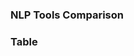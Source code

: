 
### NLP Tools Comparison
### Table
<table border="1" class="dataframe"><br/>  <thead><br/>    <tr><br/>      <th></th><br/>      <th>name</th><br/>      <th>Corpora</th><br/>      <th colspan="6" halign="left">Text processing</th><br/>      <th colspan="3" halign="left"></th><br/>      <th colspan="2" halign="left">Annotation</th><br/>      <th colspan="5" halign="left">ML</th><br/>      <th>visualization</th><br/>      <th colspan="2" halign="left">Multilanguage</th><br/>    </tr><br/>    <tr><br/>      <th></th><br/>      <th></th><br/>      <th></th><br/>      <th>Splitting</th><br/>      <th>Parsing</th><br/>      <th>Word inflection</th><br/>      <th>Pattern Matching</th><br/>      <th>X-grams</th><br/>      <th>Spelling correction</th><br/>      <th>WordNet</th><br/>      <th>stopwords</th><br/>      <th>statistics</th><br/>      <th>Tagger</th><br/>      <th>NER</th><br/>      <th>Sentiment analysis</th><br/>      <th>Classification</th><br/>      <th>Clustering</th><br/>      <th>Topic Modelling</th><br/>      <th>Vectorization (including embeddings)</th><br/>      <th></th><br/>      <th>Translation</th><br/>      <th>Language Detection</th><br/>    </tr><br/>  </thead><br/>  <tbody><br/>    <tr><br/>      <th>0</th><br/>      <td><a href='https://textblob.readthedocs.io/en/dev/'>TextBlob</a></td><br/>      <td></td><br/>      <td>NLTK-tokenizers</td><br/>      <td>based on `pattern`</td><br/>      <td>singularize, pluralize, lemmatize</td><br/>      <td></td><br/>      <td></td><br/>      <td>based on `pattern`</td><br/>      <td>integration</td><br/>      <td></td><br/>      <td>Word and phrase frequencies</td><br/>      <td>1) POS based on `pattern`\n2) POS based on NLTK‘s TreeBank tagger\n3) NP based on Shlomi Babluki’s implementation\n4) NP uses the CoNLL 2000 corpus to train a tagger</td><br/>      <td></td><br/>      <td>PatternAnalyzer (based on the `pattern`)\nNaiveBayesAnalyzer (an NLTK classifier trained on a movie reviews corpus)</td><br/>      <td>Naive Bayes, Decision Tree</td><br/>      <td></td><br/>      <td></td><br/>      <td></td><br/>      <td></td><br/>      <td>powered by the Google Translate API</td><br/>      <td>powered by the Google Translate API</td><br/>    </tr><br/>    <tr><br/>      <th>1</th><br/>      <td><a href='http://textacy.readthedocs.io'>textacy</a></td><br/>      <td></td><br/>      <td></td><br/>      <td></td><br/>      <td></td><br/>      <td></td><br/>      <td></td><br/>      <td></td><br/>      <td></td><br/>      <td></td><br/>      <td></td><br/>      <td></td><br/>      <td></td><br/>      <td></td><br/>      <td></td><br/>      <td></td><br/>      <td></td><br/>      <td></td><br/>      <td></td><br/>      <td></td><br/>      <td></td><br/>    </tr><br/>    <tr><br/>      <th>2</th><br/>      <td><a href='http://www.clips.ua.ac.be/pages/pattern-en'>pattern</a></td><br/>      <td>contains API's (Google, Gmail, Bing, Twitter, Facebook, Wikipedia, Wiktionary, DBPedia, Flickr, ...), a robust HTML DOM parser and a web crawler.</td><br/>      <td></td><br/>      <td></td><br/>      <td>yes</td><br/>      <td>by POS-tags</td><br/>      <td></td><br/>      <td></td><br/>      <td></td><br/>      <td></td><br/>      <td></td><br/>      <td>POS (NN, VB, JJ, DT)\nChunks (NP)</td><br/>      <td></td><br/>      <td></td><br/>      <td>Naive Bayes, Perceptron, k-NN, SVM</td><br/>      <td>k-means, hierarchical</td><br/>      <td>LSA</td><br/>      <td>td, df, idf, tf-idf,  cosine similarity, infogain</td><br/>      <td>graph.js on canvas</td><br/>      <td></td><br/>      <td></td><br/>    </tr><br/>    <tr><br/>      <th>3</th><br/>      <td><a href=''>pymorphy2</a></td><br/>      <td></td><br/>      <td></td><br/>      <td></td><br/>      <td>lemmatization</td><br/>      <td></td><br/>      <td></td><br/>      <td></td><br/>      <td></td><br/>      <td></td><br/>      <td></td><br/>      <td>\n</td><br/>      <td></td><br/>      <td></td><br/>      <td></td><br/>      <td></td><br/>      <td></td><br/>      <td></td><br/>      <td></td><br/>      <td></td><br/>      <td></td><br/>    </tr><br/>    <tr><br/>      <th>4</th><br/>      <td><a href='http://pynlpl.readthedocs.io/en/latest/'>PyNLPl</a></td><br/>      <td></td><br/>      <td></td><br/>      <td></td><br/>      <td></td><br/>      <td></td><br/>      <td></td><br/>      <td></td><br/>      <td></td><br/>      <td></td><br/>      <td></td><br/>      <td></td><br/>      <td></td><br/>      <td></td><br/>      <td></td><br/>      <td></td><br/>      <td></td><br/>      <td></td><br/>      <td></td><br/>      <td></td><br/>      <td></td><br/>    </tr><br/>    <tr><br/>      <th>5</th><br/>      <td><a href='https://github.com/JonathanRaiman/glove'>glove</a></td><br/>      <td></td><br/>      <td></td><br/>      <td></td><br/>      <td></td><br/>      <td></td><br/>      <td></td><br/>      <td></td><br/>      <td></td><br/>      <td></td><br/>      <td></td><br/>      <td></td><br/>      <td></td><br/>      <td></td><br/>      <td></td><br/>      <td></td><br/>      <td></td><br/>      <td>glove</td><br/>      <td></td><br/>      <td></td><br/>      <td></td><br/>    </tr><br/>    <tr><br/>      <th>6</th><br/>      <td><a href=''>MITIE</a></td><br/>      <td></td><br/>      <td></td><br/>      <td></td><br/>      <td></td><br/>      <td></td><br/>      <td></td><br/>      <td></td><br/>      <td></td><br/>      <td></td><br/>      <td></td><br/>      <td></td><br/>      <td></td><br/>      <td></td><br/>      <td></td><br/>      <td></td><br/>      <td></td><br/>      <td></td><br/>      <td></td><br/>      <td></td><br/>      <td></td><br/>    </tr><br/>    <tr><br/>      <th>7</th><br/>      <td><a href=''>gensim</a></td><br/>      <td></td><br/>      <td></td><br/>      <td></td><br/>      <td></td><br/>      <td></td><br/>      <td></td><br/>      <td></td><br/>      <td></td><br/>      <td></td><br/>      <td></td><br/>      <td></td><br/>      <td></td><br/>      <td></td><br/>      <td></td><br/>      <td></td><br/>      <td></td><br/>      <td>tf, tf-idf, word2vec</td><br/>      <td></td><br/>      <td></td><br/>      <td></td><br/>    </tr><br/>    <tr><br/>      <th>8</th><br/>      <td><a href=''>NLTK</a></td><br/>      <td></td><br/>      <td></td><br/>      <td></td><br/>      <td></td><br/>      <td></td><br/>      <td>n-grams</td><br/>      <td></td><br/>      <td></td><br/>      <td></td><br/>      <td></td><br/>      <td></td><br/>      <td></td><br/>      <td></td><br/>      <td></td><br/>      <td></td><br/>      <td></td><br/>      <td></td><br/>      <td></td><br/>      <td></td><br/>      <td></td><br/>    </tr><br/>    <tr><br/>      <th>9</th><br/>      <td><a href='https://stopwords.readthedocs.io/en/latest/'>stopwords</a></td><br/>      <td></td><br/>      <td></td><br/>      <td></td><br/>      <td></td><br/>      <td></td><br/>      <td></td><br/>      <td></td><br/>      <td></td><br/>      <td></td><br/>      <td></td><br/>      <td></td><br/>      <td></td><br/>      <td></td><br/>      <td></td><br/>      <td></td><br/>      <td></td><br/>      <td></td><br/>      <td></td><br/>      <td></td><br/>      <td></td><br/>    </tr><br/>    <tr><br/>      <th>10</th><br/>      <td><a href=''>colibri-core</a></td><br/>      <td></td><br/>      <td></td><br/>      <td></td><br/>      <td></td><br/>      <td></td><br/>      <td>n-grams, skipgrams, flexgrams</td><br/>      <td></td><br/>      <td></td><br/>      <td></td><br/>      <td></td><br/>      <td></td><br/>      <td></td><br/>      <td></td><br/>      <td></td><br/>      <td></td><br/>      <td></td><br/>      <td></td><br/>      <td></td><br/>      <td></td><br/>      <td></td><br/>    </tr><br/>    <tr><br/>      <th>11</th><br/>      <td><a href=''>spaCy\n</a></td><br/>      <td></td><br/>      <td>- Non-destructive tokenization\n- Syntax-driven sentence segmentation</td><br/>      <td>"fast and accurate syntactic dependency parser"</td><br/>      <td></td><br/>      <td>Rule-based matching</td><br/>      <td></td><br/>      <td></td><br/>      <td></td><br/>      <td></td><br/>      <td></td><br/>      <td>English and German tagging models with rule-based morphology</td><br/>      <td>> 10 built-in types\nStand-off format and token tags training</td><br/>      <td></td><br/>      <td>\n</td><br/>      <td></td><br/>      <td></td><br/>      <td></td><br/>      <td></td><br/>      <td></td><br/>      <td></td><br/>    </tr><br/>    <tr><br/>      <th>12</th><br/>      <td><a href='https://research.fb.com/projects/fasttext/'>fastText</a></td><br/>      <td></td><br/>      <td></td><br/>      <td></td><br/>      <td></td><br/>      <td></td><br/>      <td></td><br/>      <td></td><br/>      <td></td><br/>      <td></td><br/>      <td></td><br/>      <td></td><br/>      <td></td><br/>      <td></td><br/>      <td>yes</td><br/>      <td></td><br/>      <td></td><br/>      <td>skipgram, cbow</td><br/>      <td></td><br/>      <td></td><br/>      <td></td><br/>    </tr><br/>    <tr><br/>      <th>13</th><br/>      <td><a href=''>SyntaxNet\n</a></td><br/>      <td></td><br/>      <td></td><br/>      <td>yes</td><br/>      <td></td><br/>      <td></td><br/>      <td></td><br/>      <td></td><br/>      <td></td><br/>      <td></td><br/>      <td></td><br/>      <td>POS</td><br/>      <td></td><br/>      <td></td><br/>      <td></td><br/>      <td></td><br/>      <td></td><br/>      <td></td><br/>      <td></td><br/>      <td></td><br/>      <td></td><br/>    </tr><br/>    <tr><br/>      <th>14</th><br/>      <td><a href=''>langid\n</a></td><br/>      <td></td><br/>      <td></td><br/>      <td></td><br/>      <td></td><br/>      <td></td><br/>      <td></td><br/>      <td></td><br/>      <td></td><br/>      <td></td><br/>      <td></td><br/>      <td></td><br/>      <td></td><br/>      <td></td><br/>      <td></td><br/>      <td></td><br/>      <td></td><br/>      <td></td><br/>      <td></td><br/>      <td></td><br/>      <td>pre-trained for 97 languages</td><br/>    </tr><br/>    <tr><br/>      <th>15</th><br/>      <td><a href=''>corenlp-python\n</a></td><br/>      <td></td><br/>      <td></td><br/>      <td></td><br/>      <td></td><br/>      <td></td><br/>      <td></td><br/>      <td></td><br/>      <td></td><br/>      <td></td><br/>      <td></td><br/>      <td></td><br/>      <td></td><br/>      <td></td><br/>      <td></td><br/>      <td></td><br/>      <td></td><br/>      <td></td><br/>      <td></td><br/>      <td></td><br/>      <td></td><br/>    </tr><br/>    <tr><br/>      <th>16</th><br/>      <td><a href=''>BLLIP</a></td><br/>      <td></td><br/>      <td></td><br/>      <td>"8 known unified parsing models", including models for web, news, PubMed texts</td><br/>      <td></td><br/>      <td></td><br/>      <td></td><br/>      <td></td><br/>      <td></td><br/>      <td></td><br/>      <td></td><br/>      <td></td><br/>      <td></td><br/>      <td></td><br/>      <td></td><br/>      <td></td><br/>      <td></td><br/>      <td></td><br/>      <td></td><br/>      <td></td><br/>      <td></td><br/>    </tr><br/>    <tr><br/>      <th>17</th><br/>      <td><a href='http://www.clips.ua.ac.be/pages/MBSP'>MBSP</a></td><br/>      <td></td><br/>      <td>Regex-based segmentation\nRegex-bases tokenization</td><br/>      <td></td><br/>      <td>MBLEM-based lemmatization</td><br/>      <td></td><br/>      <td></td><br/>      <td></td><br/>      <td></td><br/>      <td></td><br/>      <td></td><br/>      <td>POS (NN, JJ, VB)\nChunks (NP, VP)\nRelations (SBJ, OBJ)\n</td><br/>      <td></td><br/>      <td></td><br/>      <td></td><br/>      <td></td><br/>      <td></td><br/>      <td></td><br/>      <td></td><br/>      <td></td><br/>      <td></td><br/>    </tr><br/>  </tbody><br/></table>
    